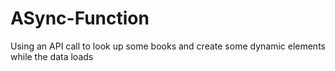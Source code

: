 # ASync-Function
Using an API call to look up some books and create some dynamic elements while the data loads
